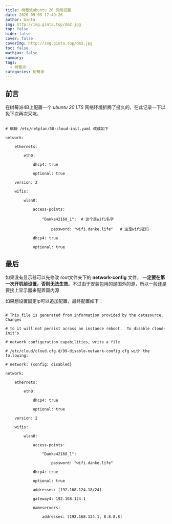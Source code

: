 ```yaml
---
title: 树莓派ubuntu 20 网络设置
date: 2020-09-05 17:49:26
author: Ginta
img: http://img.ginta.top/dm2.jpg
top: false
hide: false
cover: false
coverImg: http://img.ginta.top/dm2.jpg
toc: false
mathjax: false
summary:
tags: 
  - 树莓派
categories: 树莓派
---
```

## 前言

在树莓派4B上配置一个 *ubuntu 20 LTS* 网络环境折腾了挺久的，在此记录一下以免下次再次采坑。

```

# 编辑 /etc/netplan/50-cloud-init.yaml 改成如下

network:

    ethernets:

        eth0:

            dhcp4: true

            optional: true

    version: 2

    wifis:

        wlan0:

            access-points:

                "Danke42168_1":  # 这个是wifi名字

                    password: "wifi.danke.life"   # 这是wifi密码

            dhcp4: true

            optional: true

```

## 最后

如果没有显示器可以先修改 root文件夹下的 **network-config** 文件， **一定要在第一次开机前设置，否则无法生效**。不过由于安装包用的是国外的源，所以一般还是要接上显示器来配置国内源

如果想设置固定ip可以追加配置，最终配置如下：

```

# This file is generated from information provided by the datasource.  Changes

# to it will not persist across an instance reboot.  To disable cloud-init's

# network configuration capabilities, write a file

# /etc/cloud/cloud.cfg.d/99-disable-network-config.cfg with the following:

# network: {config: disabled}

network:

    ethernets:

        eth0:

            dhcp4: true

            optional: true

    version: 2

    wifis:

        wlan0:

            access-points:

                "Danke42168_1":

                    password: "wifi.danke.life"

            dhcp4: true

            optional: true

            addresses: [192.168.124.18/24]

            gateway4: 192.168.124.1

            nameservers:

                addresses: [192.168.124.1, 8.8.8.8]

```
